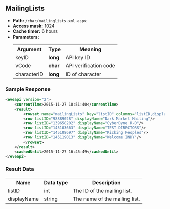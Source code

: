 ## MailingLists

* __Path:__ ``/char/mailinglists.xml.aspx``
* __Access mask:__ 1024
* __Cache timer:__ 6 hours
* __Parameters:__
    <table>
        <tbody>
            <tr>
                <th>Argument</th>
                <th>Type</th>
                <th>Meaning</th>
            </tr>
            <tr>
                <td>keyID</td>
                <td><strong>long</strong></td>
                <td>API key ID</td>
            </tr>
            <tr>
                <td>vCode</td>
                <td><strong>char</strong></td>
                <td>API verification code</td>
            </tr>
            <tr>
                <td>characterID</td>
                <td><strong>long</strong></td>
                <td>ID of character</td>
            </tr>
        </tbody>
    </table>

### Sample Response

```xml
<eveapi version="2">
    <currentTime>2015-11-27 10:51:40</currentTime>
    <result>
        <rowset name="mailingLists" key="listID" columns="listID,displayName">
        <row listID="98889028" displayName="Dark Market Mailing"/>
        <row listID="139658202" displayName="CyberDyne R-D"/>
        <row listID="145103663" displayName="TEST DIRECTORS"/>
        <row listID="145108697" displayName="Kicking Peoples"/>
        <row listID="145119013" displayName="Welcome INDY"/>
        </rowset>
    </result>
    <cachedUntil>2015-11-27 16:45:49</cachedUntil>
</eveapi>
```  

### Result Data

<table>
    <tbody>
        <tr>
            <th>Name</th>
            <th>Data type</th>
            <th>Description</th>
        </tr>
        <tr>
            <td>listID</td>
            <td>int</td>
            <td>The ID of the mailing list.</td>
        </tr>
        <tr>
            <td>displayName</td>
            <td>string</td>
            <td>The name of the mailing list.</td>
        </tr>
    </tbody>
</table>